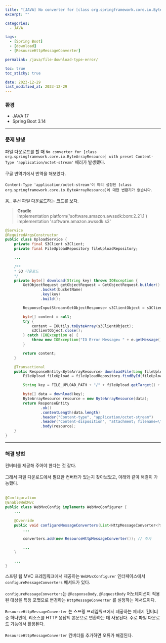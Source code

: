 ```yaml
---
title: "[JAVA] No converter for [class org.springframework.core.io.ByteArrayResource] with preset Content-Type 'application/octet-stream' 오류"
excerpt: ""

categories:
  - JAVA

tags:
  - [Spring Boot]
  - [download]
  - [ResourceHttpMessageConverter]

permalink: /java/file-download-type-error/

toc: true
toc_sticky: true

date: 2023-12-29
last_modified_at: 2023-12-29
---
```


### 환경
* JAVA 17
* Spring Boot 3.14

* * *

### 문제 발생
파일 다운로드를 할 때 `No converter for [class org.springframework.core.io.ByteArrayResource] with preset Content-Type 'application/octet-stream'` 에러가 발생했다. <br><br>
구글 번역기에서 번역을 해보았다. <br><br>
`Content-Type 'application/octet-stream'이 미리 설정된 [class org.springframework.core.io.ByteArrayResource]에 대한 변환기가 없습니다.` <br><br>
음.. 우선 파일 다운로드하는 코드를 보자.

> **Gradle** <br>
> implementation platform('software.amazon.awssdk:bom:2.21.1')
> implementation 'software.amazon.awssdk:s3'

```java
@Service
@RequiredArgsConstructor
public class UploadService {
	private final S3Client s3Client;
	private final FileUploadRepository fileUploadRepository;

	...

	/**
	* S3 다운로드
	*/
	private byte[] download(String key) throws IOException {
		GetObjectRequest getObjectRequest = GetObjectRequest.builder()
				.bucket(bucketName)
				.key(key)
				.build();

		ResponseInputStream<GetObjectResponse> s3ClientObject = s3Client.getObject(getObjectRequest);

		byte[] content = null;
		try {
			content = IOUtils.toByteArray(s3ClientObject);
			s3ClientObject.close();
		} catch (IOException e) {
			throw new IOException("IO Error Message= " + e.getMessage());
		}

		return content;
	}

	@Transactional
	public ResponseEntity<ByteArrayResource> downloadFile(Long fileUploadId) throws IOException {
		FileUpload fileUpload = fileUploadRepository.findById(fileUploadId).orElseThrow(NotExistDataException::new);

		String key = FILE_UPLOAD_PATH + "/" + fileUpload.getTarget() + "/" + fileUpload.getTargetId() + "/" + fileUpload.getGeneratedFilename();

		byte[] data = download(key);
		ByteArrayResource resource = new ByteArrayResource(data);
		return ResponseEntity
				.ok()
				.contentLength(data.length)
				.header("Content-type", "application/octet-stream")
				.header("Content-disposition", "attachment; filename=\"" + URLEncoder.encode(fileUpload.getGeneratedFilename(), "utf-8") + "\"")
				.body(resource);
	}
}
```

* * *

### 해결 방법

컨버터를 제공해 주어야 한다는 것 같다. <br><br>
그래서 파일 다운로드에서 필요한 컨버터가 있는지 찾아보았고, 아래와 같이 해결이 가능했다. <br><br>

```java
@Configuration
@EnableWebMvc
public class WebMvcConfig implements WebMvcConfigurer {
	...

	@Override
	public void configureMessageConverters(List<HttpMessageConverter<?>> converters) {
		...

		converters.add(new ResourceHttpMessageConverter()); // 추가

		...
	}

	...
}
```

스프링 웹 MVC 프레임워크에서 제공하는 `WebMvcConfigurer` 인터페이스에서 `configureMessageConverters` 메서드가 있다. <br><br>
`configureMessageConverters`는 `@ResponseBody`, `@RequestBody` 어노테이션이 적용된 대상을 특정 포맷으로 변경하는 `HttpMessageConverter` 를 설정하는 메서드이다. <br><br>
`ResourceHttpMessageConverter` 는 스프링 프레임워크에서 제공하는 메세지 컨버터 중 하나인데, 리소스를 HTTP 응답의 본문으로 변환하는 데 사용된다. 주로 파일 다운로드 기능에서 활용된다. <br><br>
`ResourceHttpMessageConverter` 컨버터를 추가하면 오류가 해결된다.